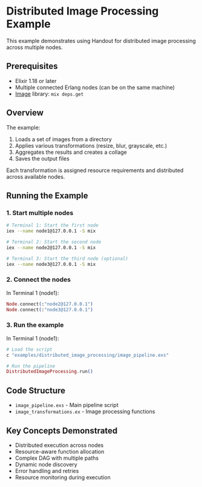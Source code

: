 # Distributed Image Processing Example

This example demonstrates using Handout for distributed image processing across multiple nodes.

## Prerequisites

- Elixir 1.18 or later
- Multiple connected Erlang nodes (can be on the same machine)
- [Image](https://hexdocs.pm/image/readme.html) library: `mix deps.get`

## Overview

The example:

1. Loads a set of images from a directory
2. Applies various transformations (resize, blur, grayscale, etc.)
3. Aggregates the results and creates a collage
4. Saves the output files

Each transformation is assigned resource requirements and distributed across available nodes.

## Running the Example

### 1. Start multiple nodes

```bash
# Terminal 1: Start the first node
iex --name node1@127.0.0.1 -S mix

# Terminal 2: Start the second node
iex --name node2@127.0.0.1 -S mix

# Terminal 3: Start the third node (optional)
iex --name node3@127.0.0.1 -S mix
```

### 2. Connect the nodes

In Terminal 1 (node1):

```elixir
Node.connect(:"node2@127.0.0.1")
Node.connect(:"node3@127.0.0.1")
```

### 3. Run the example

In Terminal 1 (node1):

```elixir
# Load the script
c "examples/distributed_image_processing/image_pipeline.exs"

# Run the pipeline
DistributedImageProcessing.run()
```

## Code Structure

- `image_pipeline.exs` - Main pipeline script
- `image_transformations.ex` - Image processing functions

## Key Concepts Demonstrated

- Distributed execution across nodes
- Resource-aware function allocation
- Complex DAG with multiple paths
- Dynamic node discovery
- Error handling and retries
- Resource monitoring during execution
